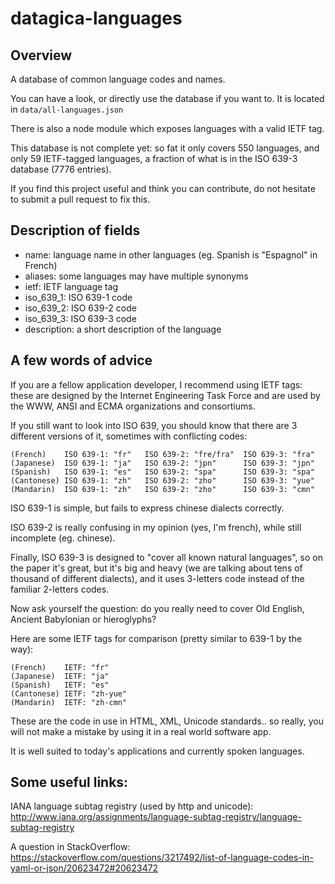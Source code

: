 # datagica-languages

## Overview

A database of common language codes and names.

You can have a look, or directly use the database if you want to.
It is located in `data/all-languages.json`

There is also a node module which exposes languages with a valid IETF tag.

This database is not complete yet: so fat it only covers 550 languages,
and only 59 IETF-tagged languages, a fraction of what is in the ISO 639-3 database
(7776 entries).

If you find this project useful and think you can contribute, do not hesitate
to submit a pull request to fix this.


## Description of fields
- name: language name in other languages (eg. Spanish is "Espagnol" in French)
- aliases: some languages may have multiple synonyms
- ietf: IETF language tag
- iso_639_1: ISO 639-1 code
- iso_639_2: ISO 639-2 code
- iso_639_3: ISO 639-3 code
- description: a short description of the language

## A few words of advice

If you are a fellow application developer, I recommend using IETF tags:
these are designed by the Internet Engineering Task Force and are used by
the WWW, ANSI and ECMA organizations and consortiums.

If you still want to look into ISO 639, you should know that there are 3 different
versions of it, sometimes with conflicting codes:

```
(French)    ISO 639-1: "fr"   ISO 639-2: "fre/fra"  ISO 639-3: "fra"
(Japanese)  ISO 639-1: "ja"   ISO 639-2: "jpn"      ISO 639-3: "jpn"
(Spanish)   ISO 639-1: "es"   ISO 639-2: "spa"      ISO 639-3: "spa"
(Cantonese) ISO 639-1: "zh"   ISO 639-2: "zho"      ISO 639-3: "yue"
(Mandarin)  ISO 639-1: "zh"   ISO 639-2: "zho"      ISO 639-3: "cmn"
```

ISO 639-1 is simple, but fails to express chinese dialects correctly.

ISO 639-2 is really confusing in my opinion (yes, I'm french), while still
incomplete (eg. chinese).

Finally, ISO 639-3 is designed to "cover all known natural languages", so on
the paper it's great, but it's big and heavy (we are talking about tens of
thousand of different dialects), and it uses 3-letters code instead of the
familiar 2-letters codes.

Now ask yourself the question: do you really need to cover Old English,
Ancient Babylonian or hieroglyphs?

Here are some IETF tags for comparison (pretty similar to 639-1 by the way):

```
(French)    IETF: "fr"
(Japanese)  IETF: "ja"
(Spanish)   IETF: "es"
(Cantonese) IETF: "zh-yue"
(Mandarin)  IETF: "zh-cmn"
```

These are the code in use in HTML, XML, Unicode standards.. so really, you will
not make a mistake by using it in a real world software app.

It is well suited to today's applications and currently spoken languages.

## Some useful links:

IANA language subtag registry (used by http and unicode):
http://www.iana.org/assignments/language-subtag-registry/language-subtag-registry

A question in StackOverflow:
https://stackoverflow.com/questions/3217492/list-of-language-codes-in-yaml-or-json/20623472#20623472
